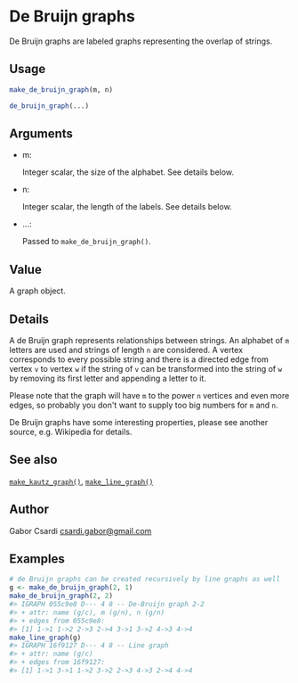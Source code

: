 # De Bruijn graphs

De Bruijn graphs are labeled graphs representing the overlap of strings.

## Usage

``` r
make_de_bruijn_graph(m, n)

de_bruijn_graph(...)
```

## Arguments

- m:

  Integer scalar, the size of the alphabet. See details below.

- n:

  Integer scalar, the length of the labels. See details below.

- ...:

  Passed to `make_de_bruijn_graph()`.

## Value

A graph object.

## Details

A de Bruijn graph represents relationships between strings. An alphabet
of `m` letters are used and strings of length `n` are considered. A
vertex corresponds to every possible string and there is a directed edge
from vertex `v` to vertex `w` if the string of `v` can be transformed
into the string of `w` by removing its first letter and appending a
letter to it.

Please note that the graph will have `m` to the power `n` vertices and
even more edges, so probably you don't want to supply too big numbers
for `m` and `n`.

De Bruijn graphs have some interesting properties, please see another
source, e.g. Wikipedia for details.

## See also

[`make_kautz_graph()`](https://r.igraph.org/reference/make_kautz_graph.md),
[`make_line_graph()`](https://r.igraph.org/reference/make_line_graph.md)

## Author

Gabor Csardi <csardi.gabor@gmail.com>

## Examples

``` r
# de Bruijn graphs can be created recursively by line graphs as well
g <- make_de_bruijn_graph(2, 1)
make_de_bruijn_graph(2, 2)
#> IGRAPH 055c9e8 D--- 4 8 -- De-Bruijn graph 2-2
#> + attr: name (g/c), m (g/n), n (g/n)
#> + edges from 055c9e8:
#> [1] 1->1 1->2 2->3 2->4 3->1 3->2 4->3 4->4
make_line_graph(g)
#> IGRAPH 16f9127 D--- 4 8 -- Line graph
#> + attr: name (g/c)
#> + edges from 16f9127:
#> [1] 1->1 3->1 1->2 3->2 2->3 4->3 2->4 4->4
```
